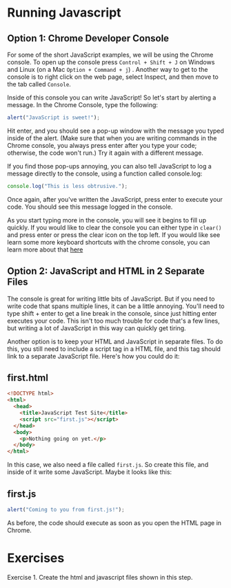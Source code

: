 # Running Javascript

## Option 1: Chrome Developer Console

For some of the short JavaScript examples, we will be using the Chrome console. To open up the console press `Control + Shift + J` on Windows and Linux (on a Mac `Option + Command + j`) . Another way to get to the console is to right click on the web page, select Inspect, and then move to the tab called `Console`.

Inside of this console you can write JavaScript! So let's start by alerting a message. In the Chrome Console, type the following:

~~~javascript
alert("JavaScript is sweet!");
~~~

Hit enter, and you should see a pop-up window with the message you typed inside of the alert. (Make sure that when you are writing commands in the Chrome console, you always press enter after you type your code; otherwise, the code won't run.) Try it again with a different message.

If you find those pop-ups annoying, you can also tell JavaScript to log a message directly to the console, using a function called console.log:

~~~javascript
console.log("This is less obtrusive.");
~~~

Once again, after you've written the JavaScript, press enter to execute your code. You should see this message logged in the console.

As you start typing more in the console, you will see it begins to fill up quickly. If you would like to clear the console you can either type in `clear()` and press enter or press the clear icon on the top left. If you would like see learn some more keyboard shortcuts with the chrome console, you can learn more about that [here](https://developers.google.com/web/tools/chrome-devtools/shortcuts?hl=en)

## Option 2: JavaScript and HTML in 2 Separate Files

The console is great for writing little bits of JavaScript. But if you need to write code that spans multiple lines, it can be a little annoying. You'll need to type shift + enter to get a line break in the console, since just hitting enter executes your code. This isn't too much trouble for code that's a few lines, but writing a lot of JavaScript in this way can quickly get tiring.

Another option is to keep your HTML and JavaScript in separate files. To do this, you still need to include a script tag in a HTML file, and this tag should link to a separate JavaScript file. Here's how you could do it:

## first.html

~~~html
<!DOCTYPE html>
<html> 
  <head>
    <title>JavaScript Test Site</title>
    <script src="first.js"></script>
  </head>
  <body>
    <p>Nothing going on yet.</p>
  </body>
</html>
~~~

In this case, we also need a file called `first.js`. So create this file, and inside of it write some JavaScript. Maybe it looks like this:

## first.js

~~~javascript
alert("Coming to you from first.js!");
~~~

As before, the code should execute as soon as you open the HTML page in Chrome.

# Exercises

Exercise 1. Create the html and javascript files shown in this step.

